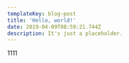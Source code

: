 ```yaml
---
templateKey: blog-post
title: 'Hello, world!'
date: 2019-04-09T08:59:21.744Z
description: It's just a placeholder.
---
```

1111
